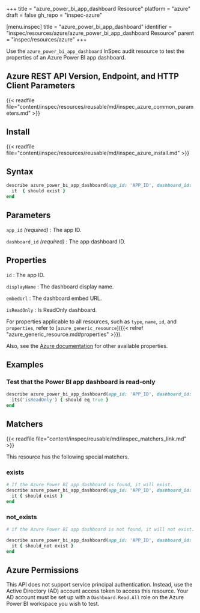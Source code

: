 +++
title = "azure_power_bi_app_dashboard Resource"
platform = "azure"
draft = false
gh_repo = "inspec-azure"

[menu.inspec]
title = "azure_power_bi_app_dashboard"
identifier = "inspec/resources/azure/azure_power_bi_app_dashboard Resource"
parent = "inspec/resources/azure"
+++

Use the `azure_power_bi_app_dashboard` InSpec audit resource to test the properties of an Azure Power BI app dashboard.

## Azure REST API Version, Endpoint, and HTTP Client Parameters

{{< readfile file="content/inspec/resources/reusable/md/inspec_azure_common_parameters.md" >}}

## Install

{{< readfile file="content/inspec/resources/reusable/md/inspec_azure_install.md" >}}

## Syntax

```ruby
describe azure_power_bi_app_dashboard(app_id: 'APP_ID', dashboard_id: 'DASHBOARD_ID') do
  it  { should exist }
end
```

## Parameters

`app_id` _(required)_
: The app ID.

`dashboard_id` _(required)_
: The app dashboard ID.

## Properties

`id`
: The app ID.

`displayName`
: The dashboard display name.

`embedUrl`
: The dashboard embed URL.

`isReadOnly`
: Is ReadOnly dashboard.

For properties applicable to all resources, such as `type`, `name`, `id`, and `properties`, refer to [`azure_generic_resource`]({{< relref "azure_generic_resource.md#properties" >}}).

Also, see the [Azure documentation](https://docs.microsoft.com/en-us/rest/api/power-bi/apps/get-dashboard) for other available properties.

## Examples

### Test that the Power BI app dashboard is read-only

```ruby
describe azure_power_bi_app_dashboard(app_id: 'APP_ID', dashboard_id: 'DASHBOARD_ID')  do
  its('isReadOnly') { should eq true }
end
```

## Matchers

{{< readfile file="content/inspec/reusable/md/inspec_matchers_link.md" >}}

This resource has the following special matchers.

### exists

```ruby
# If the Azure Power BI app dashboard is found, it will exist.
describe azure_power_bi_app_dashboard(app_id: 'APP_ID', dashboard_id: 'DASHBOARD_ID')  do
  it { should exist }
end
```

### not_exists

```ruby
# if the Azure Power BI app dashboard is not found, it will not exist.

describe azure_power_bi_app_dashboard(app_id: 'APP_ID', dashboard_id: 'DASHBOARD_ID')  do
  it { should_not exist }
end
```

## Azure Permissions

This API does not support service principal authentication. Instead, use the Active Directory (AD) account access token to access this resource.
Your AD account must be set up with a `Dashboard.Read.All` role on the Azure Power BI workspace you wish to test.
